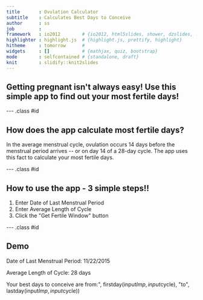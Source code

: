 ```yaml
---
title       : Ovulation Calculator
subtitle    : Calculates Best Days to Conceive
author      : ss
job         : 
framework   : io2012        # {io2012, html5slides, shower, dzslides, ...}
highlighter : highlight.js  # {highlight.js, prettify, highlight}
hitheme     : tomorrow      # 
widgets     : []            # {mathjax, quiz, bootstrap}
mode        : selfcontained # {standalone, draft}
knit        : slidify::knit2slides
---
```


## Getting pregnant isn't always easy! Use this simple app to find out your most fertile days!


--- .class #id 

## How does the app calculate most fertile days?

In the average menstrual cycle, ovulation occurs 14 days before the menstrual period arrives -- or on day 14 of a 28-day cycle. The app uses this fact to calculate your most fertile days.


--- .class #id 

## How to use the app - 3 simple steps!!

1. Enter Date of Last Menstrual Period
2. Enter Average Length of Cycle 
3. Click the "Get Fertile Window" button

--- .class #id 

## Demo
Date of Last Menstrual Period: 11/22/2015

Average Length of Cycle: 28 days

Your best days to conceive are from:", firstday(input$lmp, input$cycle), "to", lastday(input$lmp, input$cycle))


